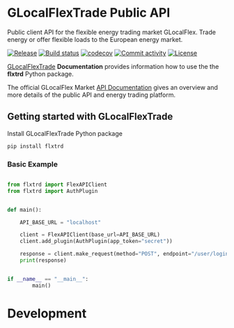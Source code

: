 # GLocalFlexTrade Public API 

Public client API for the flexible energy trading market GLocalFlex.
Trade energy or offer flexible loads to the European energy market.

[![Release](https://img.shields.io/github/v/release/glocalflex/flxtrd)](https://img.shields.io/github/v/release/glocalflex/flxtrd)
[![Build status](https://img.shields.io/github/actions/workflow/status/glocalflex/flxtrd/main.yml?branch=main)](https://github.com/glocalflex/flxtrd/actions/workflows/main.yml?query=branch%3Amain)
[![codecov](https://codecov.io/gh/glocalflex/flxtrd/branch/main/graph/badge.svg)](https://codecov.io/gh/glocalflex/flxtrd)
[![Commit activity](https://img.shields.io/github/commit-activity/m/glocalflex/flxtrd)](https://img.shields.io/github/commit-activity/m/glocalflex/flxtrd)
[![License](https://img.shields.io/github/license/glocalflex/flxtrd)](https://img.shields.io/github/license/glocalflex/flxtrd)


[GLocalFlexTrade](https://glocalflex.github.io/GLocalFlexTrade/) **Documentation** provides information how to use the the **flxtrd** Python package. 

The official GLocalFlex Market [API Documentation](https://www.glocalflexmarket.com/docs/) gives an overview and more details of the public API and energy trading platform.

## Getting started with GLocalFlexTrade


Install GLocalFlexTrade Python package

```sh
pip install flxtrd
```
### Basic Example

```py

from flxtrd import FlexAPIClient
from flxtrd import AuthPlugin


def main():

    API_BASE_URL = "localhost"

    client = FlexAPIClient(base_url=API_BASE_URL)
    client.add_plugin(AuthPlugin(app_token="secret"))

    response = client.make_request(method="POST", endpoint="/user/login")
    print(response)


if __name__ == "__main__":
        main()

```


# Development


